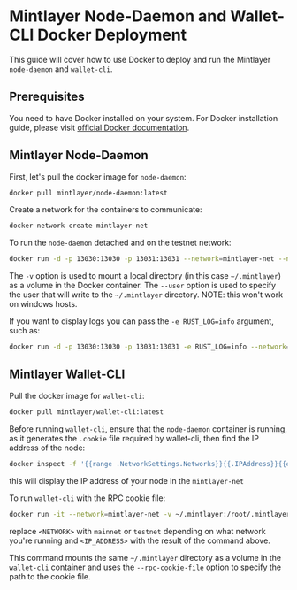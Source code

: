 # Mintlayer Node-Daemon and Wallet-CLI Docker Deployment

This guide will cover how to use Docker to deploy and run the Mintlayer `node-daemon` and `wallet-cli`.

## Prerequisites

You need to have Docker installed on your system. For Docker installation guide, please visit [official Docker documentation](https://docs.docker.com/get-docker/).

## Mintlayer Node-Daemon

First, let's pull the docker image for `node-daemon`:

```bash
docker pull mintlayer/node-daemon:latest
```

Create a network for the containers to communicate:

```bash
docker network create mintlayer-net
```

To run the `node-daemon` detached and on the testnet network:

```bash
docker run -d -p 13030:13030 -p 13031:13031 --network=mintlayer-net --name mintlayer_node_daemon --user "$(id -u):$(id -g)" -v ~/.mintlayer:/root/.mintlayer mintlayer/node-daemon:latest node-daemon testnet  --rpc-bind-address 0.0.0.0:13030
```

The `-v` option is used to mount a local directory (in this case `~/.mintlayer`) as a volume in the Docker container.
The `--user` option is used to specify the user that will write to the `~/.mintlayer` directory.
NOTE: this won't work on windows hosts.

If you want to display logs you can pass the `-e RUST_LOG=info` argument, such as:

```bash
docker run -d -p 13030:13030 -p 13031:13031 -e RUST_LOG=info --network=mintlayer-net --name mintlayer_node_daemon --user "$(id -u):$(id -g)" -v ~/.mintlayer:/root/.mintlayer mintlayer/node-daemon:latest node-daemon testnet  --rpc-bind-address 0.0.0.0:13030
```

## Mintlayer Wallet-CLI

Pull the docker image for `wallet-cli`:

```bash
docker pull mintlayer/wallet-cli:latest
```

Before running `wallet-cli`, ensure that the `node-daemon` container is running, as it generates the `.cookie` file required by wallet-cli, then find the IP address of the node:

```bash
docker inspect -f '{{range .NetworkSettings.Networks}}{{.IPAddress}}{{end}}' $(docker ps -aqf "name=mintlayer_node_daemon")
```

this will display the IP address of your node in the `mintlayer-net`

To run `wallet-cli` with the RPC cookie file:

```bash
docker run -it --network=mintlayer-net -v ~/.mintlayer:/root/.mintlayer mintlayer/wallet-cli:latest wallet-cli --rpc-cookie-file /root/.mintlayer/<NETWORK>/.cookie --rpc-bind-address <IP_ADDRESS>:13030
```

replace `<NETWORK>` with `mainnet` or `testnet` depending on what network you're running and `<IP_ADDRESS>` with the result of the command above.

This command mounts the same `~/.mintlayer` directory as a volume in the `wallet-cli` container and uses the `--rpc-cookie-file` option to specify the path to the cookie file.

<!-- Auto-update: 2025-10-03T14:20:48.629202 -->
